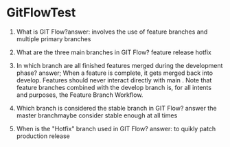 # GitFlowTest

1. What is GIT Flow?answer: involves the use of feature branches and multiple primary branches

2. What are the three main branches in GIT Flow? feature release hotfix

3. In which branch are all finished features merged during the development phase? answer; When a feature is complete, it gets merged back into develop. Features should never interact directly with main . Note that feature branches combined with the develop branch is, for all intents and purposes, the Feature Branch Workflow.

4. Which branch is considered the stable branch in GIT Flow? answer the master branchmaybe consider stable enough at all times 

5. When is the "Hotfix" branch used in GIT Flow? answer: to quikly patch production release
